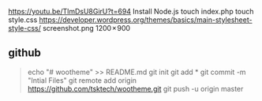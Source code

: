 https://youtu.be/TlmDsU8GirU?t=694
Install Node.js
touch index.php
touch style.css
https://developer.wordpress.org/themes/basics/main-stylesheet-style-css/
screenshot.png 1200 × 900

## github
> echo "# wootheme" >> README.md
git init
git add *
git commit -m "Intial Files"
git remote add origin https://github.com/tsktech/wootheme.git
git push -u origin master



